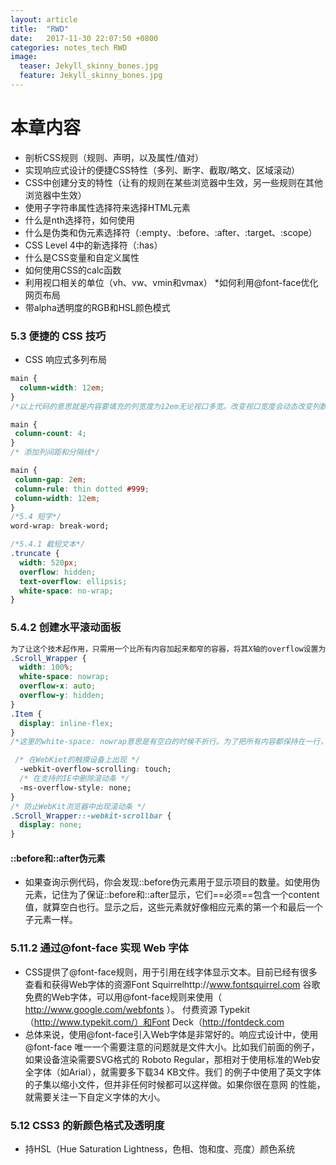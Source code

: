 ```yaml
---
layout: article
title:  "RWD"
date:   2017-11-30 22:07:50 +0800
categories: notes_tech RWD
image:
  teaser: Jekyll_skinny_bones.jpg
  feature: Jekyll_skinny_bones.jpg
---
```

# 本章内容
* 剖析CSS规则（规则、声明，以及属性/值对）
* 实现响应式设计的便捷CSS特性（多列、断字、截取/略文、区域滚动）
* CSS中创建分支的特性（让有的规则在某些浏览器中生效，另一些规则在其他浏览器中生效）
* 使用子字符串属性选择符来选择HTML元素
* 什么是nth选择符，如何使用
* 什么是伪类和伪元素选择符（:empty、:before、:after、:target、:scope）
* CSS Level 4中的新选择符（:has）
* 什么是CSS变量和自定义属性
* 如何使用CSS的calc函数
* 利用视口相关的单位（vh、vw、vmin和vmax）
*如何利用@font-face优化网页布局
* 带alpha透明度的RGB和HSL颜色模式

### 5.3 便捷的 CSS 技巧
* CSS 响应式多列布局
```css
main { 
  column-width: 12em; 
} 
/*以上代码的意思就是内容要填充的列宽度为12em无论视口多宽。改变视口宽度会动态改变列数。 固定列数，可变宽度*/

main { 
 column-count: 4; 
} 
/* 添加列间距和分隔线*/

main { 
 column-gap: 2em; 
 column-rule: thin dotted #999; 
 column-width: 12em; 
} 
/*5.4 短字*/
word-wrap: break-word; 

/*5.4.1 截短文本*/
.truncate { 
  width: 520px; 
  overflow: hidden; 
  text-overflow: ellipsis; 
  white-space: no-wrap; 
} 
```
### 5.4.2 创建水平滚动面板

```css
为了让这个技术起作用，只需用一个比所有内容加起来都窄的容器，将其X轴的overflow设置为auto。这样，它会在空间足够的情况下不提供滚动机制，而在空间不够时显示滚动条。
.Scroll_Wrapper { 
  width: 100%; 
  white-space: nowrap; 
  overflow-x: auto; 
  overflow-y: hidden; 
} 
.Item { 
  display: inline-flex; 
} 
/*这里的white-space: nowrap意思是有空白的时候不折行。为了把所有内容都保持在一行，我们设置了所有子元素为行内元素。虽然使用的是inline-flex，其实inline-block或inline-table都可以。*/

 /* 在WebKiet的触摸设备上出现 */ 
  -webkit-overflow-scrolling: touch; 
  /* 在支持的IE中删除滚动条 */ 
  -ms-overflow-style: none; 
} 
/* 防止WebKit浏览器中出现滚动条 */ 
.Scroll_Wrapper::-webkit-scrollbar { 
  display: none; 
} 
```

#### ::before和::after伪元素
* 如果查询示例代码，你会发现::before伪元素用于显示项目的数量。如使用伪元素，记住为了保证::before和::after显示，它们==必须==包含一个content值，就算空白也行。显示之后，这些元素就好像相应元素的第一个和最后一个子元素一样。

### 5.11.2 通过@font-face 实现 Web 字体
* CSS提供了@font-face规则，用于引用在线字体显示文本。目前已经有很多查看和获得Web字体的资源Font Squirrelhttp://www.fontsquirrel.com
谷歌免费的Web字体，可以用@font-face规则来使用（ http://www.google.com/webfonts ）。 
付费资源 Typekit（http://www.typekit.com/）和Font Deck（http://fontdeck.com
* 总体来说，使用@font-face引入Web字体是非常好的。响应式设计中，使用@font-face
唯一一个需要注意的问题就是文件大小。比如我们前面的例子，如果设备渲染需要SVG格式的
Roboto Regular，那相对于使用标准的Web安全字体（如Arial），就需要多下载34 KB文件。我们
的例子中使用了英文字体的子集以缩小文件，但并非任何时候都可以这样做。如果你很在意网
的性能，就需要关注一下自定义字体的大小。


### 5.12 CSS3 的新颜色格式及透明度

* 持HSL（Hue Saturation Lightness，色相、饱和度、亮度）颜色系统